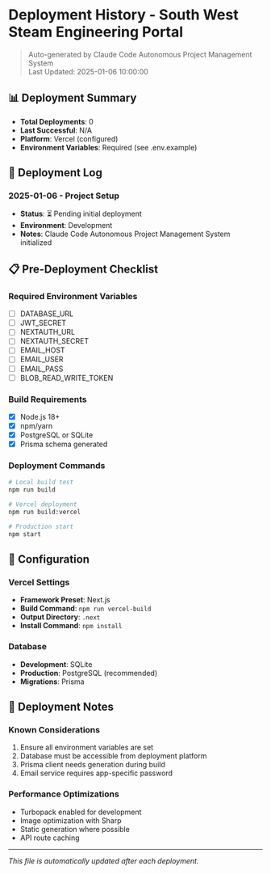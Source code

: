 # Deployment History - South West Steam Engineering Portal

> Auto-generated by Claude Code Autonomous Project Management System  
> Last Updated: 2025-01-06 10:00:00

## 📊 Deployment Summary

- **Total Deployments**: 0
- **Last Successful**: N/A
- **Platform**: Vercel (configured)
- **Environment Variables**: Required (see .env.example)

## 🚀 Deployment Log

### 2025-01-06 - Project Setup
- **Status**: ⏳ Pending initial deployment
- **Environment**: Development
- **Notes**: Claude Code Autonomous Project Management System initialized

## 📋 Pre-Deployment Checklist

### Required Environment Variables
- [ ] DATABASE_URL
- [ ] JWT_SECRET
- [ ] NEXTAUTH_URL
- [ ] NEXTAUTH_SECRET
- [ ] EMAIL_HOST
- [ ] EMAIL_USER
- [ ] EMAIL_PASS
- [ ] BLOB_READ_WRITE_TOKEN

### Build Requirements
- [x] Node.js 18+
- [x] npm/yarn
- [x] PostgreSQL or SQLite
- [x] Prisma schema generated

### Deployment Commands
```bash
# Local build test
npm run build

# Vercel deployment
npm run build:vercel

# Production start
npm start
```

## 🔧 Configuration

### Vercel Settings
- **Framework Preset**: Next.js
- **Build Command**: `npm run vercel-build`
- **Output Directory**: `.next`
- **Install Command**: `npm install`

### Database
- **Development**: SQLite
- **Production**: PostgreSQL (recommended)
- **Migrations**: Prisma

## 📝 Deployment Notes

### Known Considerations
1. Ensure all environment variables are set
2. Database must be accessible from deployment platform
3. Prisma client needs generation during build
4. Email service requires app-specific password

### Performance Optimizations
- Turbopack enabled for development
- Image optimization with Sharp
- Static generation where possible
- API route caching

---

*This file is automatically updated after each deployment.*